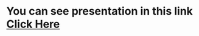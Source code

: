 # You can see presentation in this link <a href="https://prezi.com/view/nGNUmOHkqRuDGpmBNGdQ/">Click Here</a>


